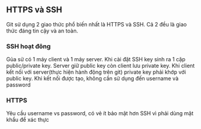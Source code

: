 ## HTTPS và SSH
Git sử dụng 2 giao thức phổ biến nhất là HTTPS và SSH. Cả 2 đều là giao thức đáng tin cậy và an toàn.

### SSH hoạt đông
Gủa sử có 1 máy client và 1 máy server. Khi cài đặt SSH key sinh ra 1 cặp public/private key. Server giữ public key còn client lưu private key. Khi client kết nối với server(thực hiện hành động trên git) private key phải khớp với public key. Khi kết nối được tạo, không cần sử dụng đến username và password

### HTTPS
Yêu cầu username vs password, có vẻ ít bảo mật hơn SSH vì phải dùng mật khẩu để xác thực